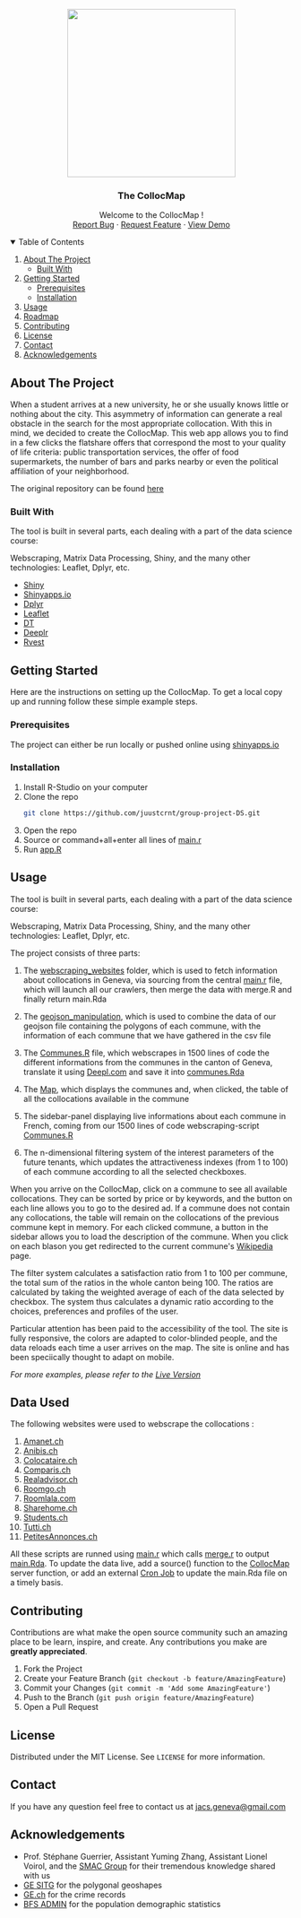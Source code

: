 <p align="center">

  <img width="300px" height="300px" src="https://github.com/juustcrnt/group-project-DS/blob/master/logo/logo-4.png"/>
  <h3 align="center">The CollocMap</h3>

  <p align="center">
    Welcome to the CollocMap !
    <br />
    <a href="https://github.com/juustcrnt/group-project-DS/blob/master/README.md><strong>Explore the docs »</strong></a>
    <br />
    <br />
    <a href="https://github.com/juustcrnt/group-project-DS/issues">Report Bug</a>
    ·
    <a href="https://github.com/juustcrnt/group-project-DS/issues">Request Feature</a>
    ·
    <a href="https://data-science-geneva.shinyapps.io/mapapp/">View Demo</a>
  </p>
</p>



<!-- TABLE OF CONTENTS -->
<details open="open">
  <summary>Table of Contents</summary>
  <ol>
    <li>
      <a href="#about-the-project">About The Project</a>
      <ul>
        <li><a href="#built-with">Built With</a></li>
      </ul>
    </li>
    <li>
      <a href="#getting-started">Getting Started</a>
      <ul>
        <li><a href="#prerequisites">Prerequisites</a></li>
        <li><a href="#installation">Installation</a></li>
      </ul>
    </li>
    <li><a href="#usage">Usage</a></li>
    <li><a href="#roadmap">Roadmap</a></li>
    <li><a href="#contributing">Contributing</a></li>
    <li><a href="#license">License</a></li>
    <li><a href="#contact">Contact</a></li>
    <li><a href="#acknowledgements">Acknowledgements</a></li>
  </ol>
</details>



<!-- ABOUT THE PROJECT -->
## About The Project

When a student arrives at a new university, he or she usually knows little or nothing about the city. This asymmetry of information can generate a real obstacle in the search for the most appropriate collocation. With this in mind, we decided to create the CollocMap. This web app allows you to find in a few clicks the flatshare offers that correspond the most to your quality of life criteria: public transportation services, the offer of food supermarkets, the number of bars and parks nearby or even the political affiliation of your neighborhood.

The original repository can be found <a href="https://github.com/juustcrnt/group-project-DS">here</a>

### Built With

The tool is built in several parts, each dealing with a part of the data science course: 

Webscraping, Matrix Data Processing, Shiny, and the many other technologies: Leaflet, Dplyr, etc.
                                   
* [Shiny](https://shiny.rstudio.com)
* [Shinyapps.io](https://shinyapps.io)
* [Dplyr](https://dplyr.tidyverse.org)
* [Leaflet](https://rstudio.github.io/leaflet/)
* [DT](https://cran.r-project.org/web/packages/DT/DT.pdf)
* [Deeplr](https://cran.r-project.org/web/packages/deeplr/index.html)
* [Rvest](https://github.com/tidyverse/rvest)
                                   
<!-- GETTING STARTED -->
## Getting Started

Here are the instructions on setting up the CollocMap.
To get a local copy up and running follow these simple example steps.

### Prerequisites

The project can either be run locally or pushed online using [shinyapps.io](https://www.shinyapps.io)

### Installation

1. Install R-Studio on your computer
2. Clone the repo
   ```sh
   git clone https://github.com/juustcrnt/group-project-DS.git
   ```
3. Open the repo
4. Source or command+all+enter all lines of [main.r](MapApp/webscraping_websites/MAIN.R)
5. Run [app.R](MapApp/app.R)
                                   
<!-- USAGE EXAMPLES -->
## Usage

The tool is built in several parts, each dealing with a part of the data science course: 

Webscraping, Matrix Data Processing, Shiny, and the many other technologies: Leaflet, Dplyr, etc.

The project consists of three parts: 

1) The [webscraping_websites](MapApp/webscraping_websites) folder, which is used to fetch information about collocations in Geneva, via sourcing from the central [main.r](MapApp/webscraping_websites/main.r) file, which will launch all our crawlers, then merge the data with merge.R and finally return main.Rda

2) The [geojson_manipulation](MapApp/geojson_manipulation), which is used to combine the data of our geojson file containing the polygons of each commune, with the information of each commune that we have gathered in the csv file
                                   
3) The [Communes.R](MapApp/webscraping_websites/Communes.R) file, which webscrapes in 1500 lines of code the different informations from the communes in the canton of Geneva, translate it using [Deepl.com](deepl.com) and save it into [communes.Rda](MapApp/webscraping_websites/communes.Rda)

4) The [Map](MapApp/app.R), which displays the communes and, when clicked, the table of all the collocations available in the commune
                                   
5) The sidebar-panel displaying live informations about each commune in French, coming from our 1500 lines of code webscraping-script [Communes.R](MapApp/webscraping_websites/Communes.R)       
                                   
6) The n-dimensional filtering system of the interest parameters of the future tenants, which updates the attractiveness indexes (from 1 to 100) of each commune according to all the selected checkboxes.   
                                   
When you arrive on the CollocMap, click on a commune to see all available collocations. They can be sorted by price or by keywords, and the button on each line allows you to go to the desired ad. If a commune does not contain any collocations, the table will remain on the collocations of the previous commune kept in memory. For each clicked commune, a button in the sidebar allows you to load the description of the commune. When you click on each blason you get redirected to the current commune's [Wikipedia](https://wikipedia.org) page.

The filter system calculates a satisfaction ratio from 1 to 100 per commune, the total sum of the ratios in the whole canton being 100. The ratios are calculated by taking the weighted average of each of the data selected by checkbox. The system thus calculates a dynamic ratio according to the choices, preferences and profiles of the user. 

Particular attention has been paid to the accessibility of the tool. The site is fully responsive, the colors are adapted to color-blinded people, and the data reloads each time a user arrives on the map. The site is online and has been speciically thought to adapt on mobile.

_For more examples, please refer to the [Live Version](https://data-science-geneva.shinyapps.io/mapapp/)_

<!-- DATA USED -->
## Data Used

The following websites were used to webscrape the collocations : 
                                   
1. [Amanet.ch](MapApp/webscraping_websites/amanet.R)
2. [Anibis.ch](MapApp/webscraping_websites/annibis2.R)
3. [Colocataire.ch](MapApp/webscraping_websites/colocataire_v2.R)
4. [Comparis.ch](MapApp/webscraping_websites/comparis.r)
5. [Realadvisor.ch](https://github.com/juustcrnt/group-project-DS/blob/master/MapApp/webscraping_websites/realadvisor.r)
6. [Roomgo.ch](MapApp/webscraping_websites/roomgo.R)
7. [Roomlala.com](MapApp/webscraping_websites/roomlala.R)                 
8. [Sharehome.ch](MapApp/webscraping_websites/sharehome.R)
9. [Students.ch](MapApp/webscraping_websites/students.R)
10. [Tutti.ch](MapApp/webscraping_websites/tutti.r)                                   
11. [PetitesAnnonces.ch](MapApp/webscraping_websites/Petites%20Annonces.R)
                                   
All these scripts are runned using [main.r](MapApp/webscraping_websites/MAIN.R) which calls [merge.r](MapApp/webscraping_websites/merge.R) to output [main.Rda](MapApp/webscraping_websites/main.Rda). To update the data live, add a source() function to the [CollocMap](MapApp/app.R) server function, or add an external [Cron Job](https://cran.r-project.org/web/packages/cronR/vignettes/cronR.html) to update the main.Rda file on a timely basis.

<!-- CONTRIBUTING -->
## Contributing

Contributions are what make the open source community such an amazing place to be learn, inspire, and create. Any contributions you make are **greatly appreciated**.

1. Fork the Project
2. Create your Feature Branch (`git checkout -b feature/AmazingFeature`)
3. Commit your Changes (`git commit -m 'Add some AmazingFeature'`)
4. Push to the Branch (`git push origin feature/AmazingFeature`)
5. Open a Pull Request

<!-- LICENSE -->
## License

Distributed under the MIT License. See `LICENSE` for more information.

<!-- CONTACT -->
## Contact
                                   
If you have any question feel free to contact us at [jacs.geneva@gmail.com](mailto:jacs.geneva@gmail.com)            

<!-- ACKNOWLEDGEMENTS -->
## Acknowledgements
*  Prof. Stéphane Guerrier, Assistant Yuming Zhang, Assistant Lionel Voirol, and the [SMAC Group](https://github.com/SMAC-Group) for their tremendous knowledge shared with us                         
* [GE SITG](https://ge.ch/sitg/sitg_catalog/sitg_donnees?keyword=&distribution=tous&datatype=tous&topic=boundaries&service=tous) for the polygonal geoshapes
* [GE.ch](https://www.ge.ch/document/statistique-policiere-criminalite-2019) for the crime records
* [BFS ADMIN](https://www.bfs.admin.ch/bfs/fr/home/statistiques/statistique-regions/portraits-regionaux-chiffres-cles/communes.assetdetail.15864461.html) for the population demographic statistics

